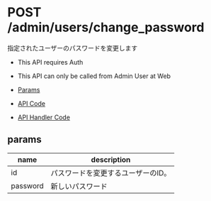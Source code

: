 # POST /admin/users/change_password

指定されたユーザーのパスワードを変更します

- This API requires Auth
- This API can only be called from Admin User at Web

- [Params](#params)
- [API Code](/src/endpoints/admin/users/change_password.js)
- [API Handler Code](/src/handlers/web/admin/users/change_password.js)

## params

name|description
---|---
id|パスワードを変更するユーザーのID。
password|新しいパスワード

